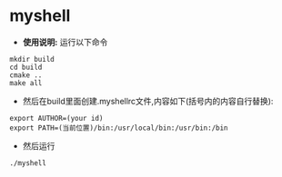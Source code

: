 # myshell
- **使用说明:** 运行以下命令
```
mkdir build
cd build
cmake ..
make all
```
- 然后在build里面创建.myshellrc文件,内容如下(括号内的内容自行替换):
```
export AUTHOR=(your id)
export PATH=(当前位置)/bin:/usr/local/bin:/usr/bin:/bin
```
- 然后运行
```
./myshell
```